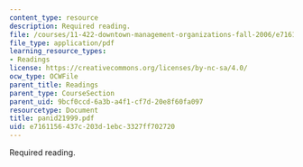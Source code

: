 ```yaml
---
content_type: resource
description: Required reading.
file: /courses/11-422-downtown-management-organizations-fall-2006/e7161156437c203d1ebc3327ff702720_panid21999.pdf
file_type: application/pdf
learning_resource_types:
- Readings
license: https://creativecommons.org/licenses/by-nc-sa/4.0/
ocw_type: OCWFile
parent_title: Readings
parent_type: CourseSection
parent_uid: 9bcf0ccd-6a3b-a4f1-cf7d-20e8f60fa097
resourcetype: Document
title: panid21999.pdf
uid: e7161156-437c-203d-1ebc-3327ff702720
---
```

Required reading.
